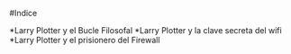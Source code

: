 #Indice

*Larry Plotter y el Bucle Filosofal 
*Larry Plotter y la clave secreta del wifi
*Larry Plotter y el prisionero del Firewall

